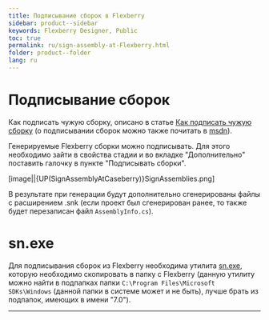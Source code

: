 ```yaml
---
title: Подписывание сборок в Flexberry
sidebar: product--sidebar
keywords: Flexberry Designer, Public
toc: true
permalink: ru/sign-assembly-at-Flexberry.html
folder: product--folder
lang: ru
---
```

# Подписывание сборок
Как подписать чужую сборку, описано в статье [Как подписать чужую сборку](прикладные-системы_assembly--signing--without--code.html) (о подписывании сборок можно также почитать в [msdn](http://msdn.microsoft.com/ru-ru/library/xwb8f617%28v=vs.90%29.aspx)). 

Генерируемые Flexberry сборки можно подписывать. Для этого необходимо зайти в свойства стадии и во вкладке "Дополнительно" поставить галочку в пункте "Подписывать сборки".



[image||{UP(SignAssemblyAtCaseberry)}SignAssemblies.png]



В результате при генерации будут дополнительно сгенерированы файлы с расширением .snk (если проект был сгенерирован ранее, то также будет перезаписан файл `AssemblyInfo.cs`).

# sn.exe
Для подписывания сборок из Flexberry необходима утилита [sn.exe](http://msdn.microsoft.com/en-us/library/k5b5tt23%28v=vs.71%29.aspx), которую необходимо скопировать в папку с Flexberry (данную утилиту можно найти в подпапках папки `C:\Program Files\Microsoft SDKs\Windows` (данной папки в системе может и не быть), лучше брать из подпапок, имеющих в имени "7.0").

----